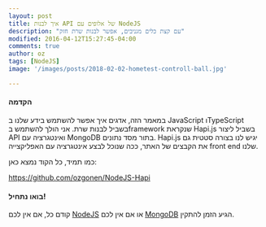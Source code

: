 ```yaml
---
layout: post
title: איך לבנות API של אלופים עם NodeJS
description: "עם קצת כלים מגניבים, אפשר לבנות שרת חזק"
modified: 2016-04-12T15:27:45-04:00
comments: true
author: oz
tags: [NodeJS]
image: '/images/posts/2018-02-02-hometest-controll-ball.jpg'

---
```


#### הקדמה

במאמר הזה, אדגים איך אפשר להשתמש בידע שלנו ב JavaScript וTypeScript בשביל לבנות שרת. אני הולך להשתמש בframework שנקראת Hapi.js בשביל ליצור API ואינטגרציה עם MongoDB בתור מסד נתונים. Hapi.js יגיש לנו בצורה סטטית גם את הקבצים של האתר, ככה שנוכל לבצע אינטגרציה עם האפליקצייה front end שלנו. 

כמו תמיד, כל הקוד נמצא כאן:

https://github.com/ozgonen/NodeJS-Hapi



#### בואו נתחיל!

קודם כל, אם אין לכם [NodeJS](https://nodejs.org/en/) או אם אין לכם [MongoDB](https://docs.mongodb.com/manual/administration/install-community/) הגיע הזמן להתקין. 



